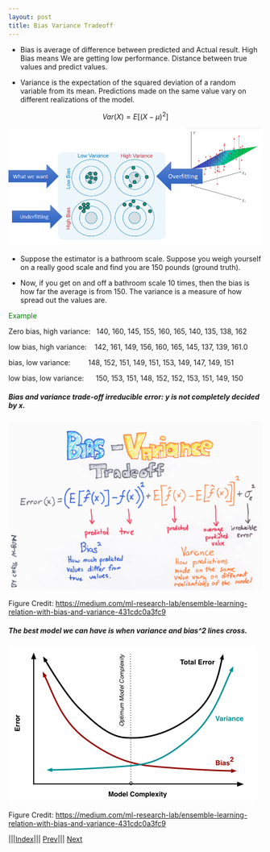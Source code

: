 ```yaml
---
layout: post
title: Bias Variance Tradeoff
---
```


- Bias is average of difference between predicted and Actual result. High Bias means We are getting low performance. Distance between true values and predict values.

- Variance is the expectation of the squared deviation of a random variable from its mean. Predictions made on the same value vary on different realizations of the model.


$$Var(X) = E[(X- \mu )^2]$$

![](bias2.png)

- Suppose the estimator is a bathroom scale. Suppose you weigh yourself on a really good scale and find you are 150 pounds (ground truth).

- Now, if you get on and off a bathroom scale 10 times, then the bias is how far the average is from 150. The variance is a measure of how spread out the values are.

<font color=green>Example</font>

Zero bias, high variance:   140, 160, 145, 155, 160, 165, 140, 135, 138, 162

low bias, high variance:    142, 161, 149, 156, 160, 165, 145, 137, 139, 161.0 

bias, low variance:         148, 152, 151, 149, 151, 153, 149, 147, 149, 151

low bias, low variance:      150, 153, 151, 148, 152, 152, 153, 151, 149, 150

##### Bias and variance trade-off irreducible error: y is not completely decided by x.
![](bv1.png)
               

Figure Credit: https://medium.com/ml-research-lab/ensemble-learning-relation-with-bias-and-variance-431cdc0a3fc9

##### The best model we can have is when variance and bias^2 lines cross.

![](bv2.png)

Figure Credit: https://medium.com/ml-research-lab/ensemble-learning-relation-with-bias-and-variance-431cdc0a3fc9

|||[Index](../../../)||| [Prev](../)||| [Next](../bias-variance-tradeoff/overfitting/)
